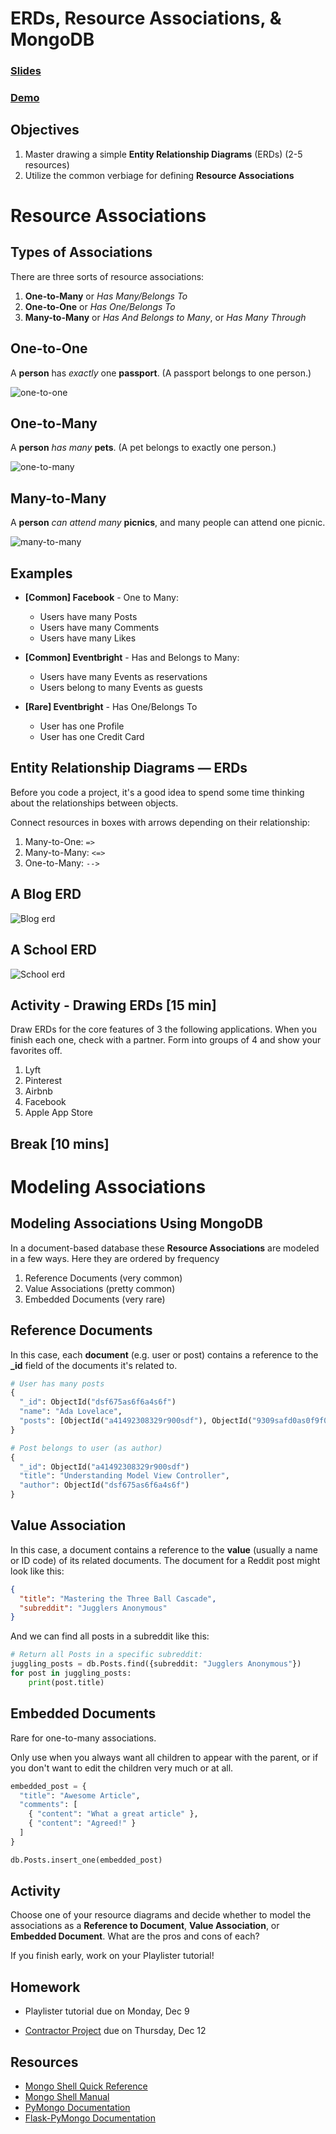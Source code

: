 <!-- .slide: data-background="./../Images/header.svg" data-background-repeat="none" data-background-size="40% 40%" data-background-position="center 10%" class="header" -->
# ERDs, Resource Associations, & MongoDB

### [Slides](https://make-school-courses.github.io/BEW-1.1-RESTful-and-Resourceful-MVC-Architecture/Slides/09-ERDs-Resource-Associations-and-MongoDB/README ':ignore')
### [Demo](https://github.com/Make-School-Courses/BEW-1.1-RESTful-and-Resourceful-MVC-Architecture/tree/master/Lessons/09-ERDs-Resource-Associations-and-MongoDB/demo)

<!-- > -->

## Objectives

1. Master drawing a simple **Entity Relationship Diagrams** (ERDs) (2-5 resources)
1. Utilize the common verbiage for defining **Resource Associations**

<!-- > -->

# Resource Associations

<!-- v -->

## Types of Associations

There are three sorts of resource associations:

1. **One-to-Many** or *Has Many/Belongs To*
1. **One-to-One** or *Has One/Belongs To*
1. **Many-to-Many** or *Has And Belongs to Many*, or *Has Many Through*

<!-- v -->

## One-to-One

A **person** has _exactly_ one **passport**. (A passport belongs to one person.)

![one-to-one](assets/one-to-one.png)

<!-- v -->

## One-to-Many

A **person** _has many_ **pets**. (A pet belongs to exactly one person.)

![one-to-many](assets/one-to-many.png)

<!-- v -->

## Many-to-Many

A **person** _can attend many_ **picnics**, and many people can attend one picnic.

![many-to-many](assets/many-to-many.png)

<!-- v -->

## Examples

<div class="compact">

* **[Common] Facebook** - One to Many:
    * Users have many Posts
    * Users have many Comments
    * Users have many Likes

* **[Common] Eventbright** - Has and Belongs to Many:
    * Users have many Events as reservations
    * Users belong to many Events as guests

* **[Rare] Eventbright** - Has One/Belongs To
    * User has one Profile
    * User has one Credit Card
</div>

<!-- v -->

## Entity Relationship Diagrams — ERDs

Before you code a project, it's a good idea to spend some time thinking about the relationships between objects.

Connect resources in boxes with arrows depending on their relationship:

1. Many-to-One: `=>`
1. Many-to-Many: `<=>`
1. One-to-Many: `-->`

<!-- v -->

## A Blog ERD

![Blog erd](assets/blog-erd.png)

<!-- v -->

## A School ERD

![School erd](assets/school-erd.png)

<!-- v -->

## Activity - Drawing ERDs [15 min]

Draw ERDs for the core features of 3 the following applications. When you finish each one, check with a partner. Form into groups of 4 and show your favorites off.

1. Lyft
1. Pinterest
1. Airbnb
1. Facebook
1. Apple App Store

<!-- > -->


## Break [10 mins]
<!-- .slide: data-background="#087CB8" -->

<!-- > -->

# Modeling Associations

<!-- v -->

## Modeling Associations Using MongoDB

In a document-based database these **Resource Associations** are modeled in a few ways. Here they are ordered by frequency

1. Reference Documents (very common)
2. Value Associations (pretty common)
3. Embedded Documents (very rare)

<!-- v -->

## Reference Documents

In this case, each **document** (e.g. user or post) contains a reference to the **_id** field of the documents it's related to.

```py
# User has many posts
{
  "_id": ObjectId("dsf675as6f6a4s6f")
  "name": "Ada Lovelace",
  "posts": [ObjectId("a41492308329r900sdf"), ObjectId("9309safd0as0f9f098af")]
}

# Post belongs to user (as author)
{
  "_id": ObjectId("a41492308329r900sdf")
  "title": "Understanding Model View Controller",
  "author": ObjectId("dsf675as6f6a4s6f")
}
```

<!-- v -->

## Value Association

In this case, a document contains a reference to the **value** (usually a name or ID code) of its related documents. The document for a Reddit post might look like this:

```json
{
  "title": "Mastering the Three Ball Cascade",
  "subreddit": "Jugglers Anonymous"
}
```

And we can find all posts in a subreddit like this:

```py
# Return all Posts in a specific subreddit:
juggling_posts = db.Posts.find({subreddit: "Jugglers Anonymous"})
for post in juggling_posts:
    print(post.title)
```

<!-- v -->

## Embedded Documents

Rare for one-to-many associations.

Only use when you always want all children to appear with the parent, or if you don't want to edit the children very much or at all.

```py
embedded_post = {
  "title": "Awesome Article",
  "comments": [
    { "content": "What a great article" },
    { "content": "Agreed!" }
  ]
}

db.Posts.insert_one(embedded_post)
```

<!-- v -->

## Activity

Choose one of your resource diagrams and decide whether to model the associations as a **Reference to Document**, **Value Association**, or **Embedded Document**. What are the pros and cons of each?

If you finish early, work on your Playlister tutorial!

<!-- > -->

<!-- .slide: data-background="#0D4062" -->
## Homework

- Playlister tutorial due on Monday, Dec 9

- [Contractor Project](https://docs.google.com/document/d/1C8eOyLBeGMKJ2y50QwLU5tWjNb2JVcpAE4khUBIfm0U/edit) due on Thursday, Dec 12

<!-- > -->

## Resources

- [Mongo Shell Quick Reference](https://docs.mongodb.com/manual/reference/mongo-shell/)
- [Mongo Shell Manual](https://docs.mongodb.com/manual/mongo/)
- [PyMongo Documentation](https://api.mongodb.com/python/current/)
- [Flask-PyMongo Documentation](https://flask-pymongo.readthedocs.io/en/latest/)